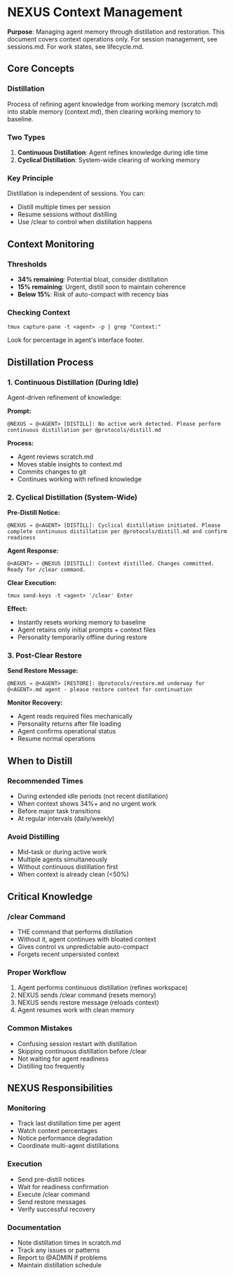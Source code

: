 # NEXUS Context Management

**Purpose**: Managing agent memory through distillation and restoration. This document covers context operations only. For session management, see sessions.md. For work states, see lifecycle.md.

## Core Concepts

### Distillation
Process of refining agent knowledge from working memory (scratch.md) into stable memory (context.md), then clearing working memory to baseline.

### Two Types
1. **Continuous Distillation**: Agent refines knowledge during idle time
2. **Cyclical Distillation**: System-wide clearing of working memory

### Key Principle
Distillation is independent of sessions. You can:
- Distill multiple times per session
- Resume sessions without distilling
- Use /clear to control when distillation happens

## Context Monitoring

### Thresholds
- **34% remaining**: Potential bloat, consider distillation
- **15% remaining**: Urgent, distill soon to maintain coherence
- **Below 15%**: Risk of auto-compact with recency bias

### Checking Context
```
tmux capture-pane -t <agent> -p | grep "Context:"
```

Look for percentage in agent's interface footer.

## Distillation Process

### 1. Continuous Distillation (During Idle)
Agent-driven refinement of knowledge:

**Prompt:**
```
@NEXUS → @<AGENT> [DISTILL]: No active work detected. Please perform continuous distillation per @protocols/distill.md
```

**Process:**
- Agent reviews scratch.md
- Moves stable insights to context.md
- Commits changes to git
- Continues working with refined knowledge

### 2. Cyclical Distillation (System-Wide)

**Pre-Distill Notice:**
```
@NEXUS → @<AGENT> [DISTILL]: Cyclical distillation initiated. Please complete continuous distillation per @protocols/distill.md and confirm readiness
```

**Agent Response:**
```
@<AGENT> → @NEXUS [DISTILL]: Context distilled. Changes committed. Ready for /clear command.
```

**Clear Execution:**
```
tmux send-keys -t <agent> '/clear' Enter
```

**Effect:**
- Instantly resets working memory to baseline
- Agent retains only initial prompts + context files
- Personality temporarily offline during restore

### 3. Post-Clear Restore

**Send Restore Message:**
```
@NEXUS → @<AGENT> [RESTORE]: @protocols/restore.md underway for @<AGENT>.md agent - please restore context for continuation
```

**Monitor Recovery:**
- Agent reads required files mechanically
- Personality returns after file loading
- Agent confirms operational status
- Resume normal operations

## When to Distill

### Recommended Times
- During extended idle periods (not recent distillation)
- When context shows 34%+ and no urgent work
- Before major task transitions
- At regular intervals (daily/weekly)

### Avoid Distilling
- Mid-task or during active work
- Multiple agents simultaneously
- Without continuous distillation first
- When context is already clean (<50%)

## Critical Knowledge

### /clear Command
- THE command that performs distillation
- Without it, agent continues with bloated context
- Gives control vs unpredictable auto-compact
- Forgets recent unpersisted context

### Proper Workflow
1. Agent performs continuous distillation (refines workspace)
2. NEXUS sends /clear command (resets memory)
3. NEXUS sends restore message (reloads context)
4. Agent resumes work with clean memory

### Common Mistakes
- Confusing session restart with distillation
- Skipping continuous distillation before /clear
- Not waiting for agent readiness
- Distilling too frequently

## NEXUS Responsibilities

### Monitoring
- Track last distillation time per agent
- Watch context percentages
- Notice performance degradation
- Coordinate multi-agent distillations

### Execution
- Send pre-distill notices
- Wait for readiness confirmation
- Execute /clear command
- Send restore messages
- Verify successful recovery

### Documentation
- Note distillation times in scratch.md
- Track any issues or patterns
- Report to @ADMIN if problems
- Maintain distillation schedule